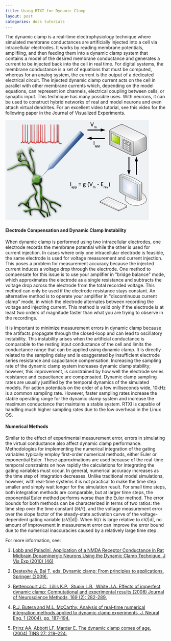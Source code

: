 ```yaml
---
title: Using RTXI for Dynamic Clamp
layout: post
categories: docs tutorials
---
```


The dynamic clamp is a real-time electrophysiology technique where simulated
membrane conductances are artificially injected into a cell via intracellular
electrodes. It works by reading membrane potentials, amplifiing, and then
feeding them into a dynamic clamp system that contains a model of the desired
membrane conductance and generates a current to be injected back into the cell
in real time. For digital systems, the membrane conductance is a set of
equations that must be computed, whereas for an analog system, the current is
the output of a dedicated electrical circuit. The injected dynamic clamp
current acts on the cell in parallel with other membrane currents which,
depending on the model equations, can represent ion channels, electrical
coupling between cells, or synaptic input. This technique has many possible
uses. With neurons, it can be used to construct hybrid networks of real and
model neurons and even attach virtual dendrites. For an excellent video
tutorial, see this video for the following paper in the Journal of Visualized
Experiments.  

![Dynamic Clamp Figure](/assets/img/dclamp.png)  

#### Electrode Compensation and Dynamic Clamp Instability  
When dynamic clamp is performed using two intracellular electrodes, one
electrode records the membrane potential while the other is used for current
injection. In cases where only one intracellular electrode is feasible, the
same electrode is used for voltage measurement and current injection. This
poses a problem for measurement accuracy because the injected current induces a
voltage drop through the electrode. One method to compensate for this issue is
to use your amplifier in "bridge balance" mode, which approximates the
electrode as a single resistance and subtracts the voltage drop across the
electrode from the total recorded voltage. This method can only be used if the
electrode resistance stays constant. An alternative method is to operate your
amplifier in "discontinuous current clamp" mode, in which the electrode
alternates between recording the voltage and injecting current. This method is
valid only if the electrode is at least two orders of magnitude faster than
what you are trying to observe in the recordings.  

It is important to minimize measurement errors in dynamic clamp because the
artifacts propagate through the closed-loop and can lead to oscillatory
instability. This instability arises when the artificial conductance is
comparable to the resting input conductance of the cell and limits the
conductance range that can be applied using dynamic clamp. It is directly
related to the sampling delay and is exaggerated by insufficient electrode
series resistance and capacitance compensation. Increasing the sampling rate of
the dynamic clamp system increases dynamic clamp stability; however, this
improvement, is constrained by how well the electrode series resistance and
capacitance are compensated. Dynamic clamp sampling rates are usually justified
by the temporal dynamics of the simulated models. For action potentials on the
order of a few milliseconds wide, 10kHz is a common sampling rate. However,
faster sampling rates increase the stable operating range for the dynamic clamp
system and increase the maximum conductance that maintains a stable system.
RTXI is capable of handling much higher sampling rates due to the low overhead
in the Linux OS.  

#### Numerical Methods  
Similar to the effect of experimental measurement error, errors in simulating
the virtual conductance also affect dynamic clamp performance. Methodologies
for implementing the numerical integration of the gating variables typically
employ first-order numerical methods, either Euler or exponential Euler. These
approximations are used because of the real-time temporal constraints on how
rapidly the calculations for integrating the gating variables must occur. In
general, numerical accuracy increases as the time step of integration
decreases. Unlike traditional model simulations, however, with real-time
systems it is not practical to make the time step smaller and simply wait
longer for the simulation result. For small time steps, both integration
methods are comparable, but at larger time steps, the exponential Euler method
performs worse than the Euler method. The error bounds for both methods can be
characterized in terms of two ratios: the time step over the time constant
(δt/τ), and the voltage measurement error over the slope factor of the
steady-state activation curve of the voltage-dependent gating variable
(εV/|d|). When δt/τ is large relative to εV/|d|, no amount of improvement in
measurement error can improve the error bound due to the numerical inaccuracies
caused by a relatively large time step.  

For more information, see:   

1. [Lobb and Paladini. Application of a NMDA Receptor Conductance in Rat
   Midbrain Dopaminergic Neurons Using the Dynamic Clamp Technique. J Vis Exp
   (2010) (46)](http://dx.doi.org/10.3791/2275)   

2. [Destexhe A, Bal T, eds. Dynamic clamp: From principles to applications.
   Springer
   (2009).](http://www.springer.com/biomed/neuroscience/book/978-0-387-89278-8)  

3. [Bettencourt J.C., Lillis K.P., Stupin L.R., White J.A. Effects of imperfect
   dynamic clamp: Computational and experimental results (2008) Journal of
   Neuroscience Methods, 169 (2):
   282-289.](http://dx.doi.org/10.1016/j.jneumeth.2007.10.009)  

4. [R.J. Butera and M.L. McCarthy. Analysis of real-time numerical integration
   methods applied to dynamic clamp experiments, J. Neural Eng. 1 (2004), pp.
   187–194.](http://dx.doi.org/10.1088/1741-2560%2F1%2F4%2F001)  

5. [Prinz AA, Abbott LF, Marder E. The dynamic clamp comes of age. (2004) TINS
   27: 218–224.](http://dx.doi.org/10.1016/j.tins.2004.02.004)  

